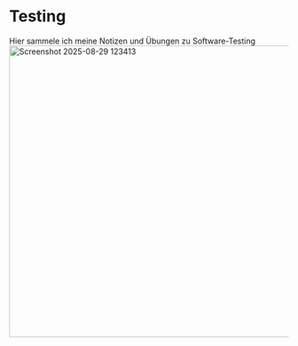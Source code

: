 # Testing
Hier sammele ich meine Notizen und Übungen zu Software-Testing
<img width="844" height="526" alt="Screenshot 2025-08-29 123413" src="https://github.com/user-attachments/assets/18f481e2-1560-4aff-8421-75acd2ff9bbb" />

